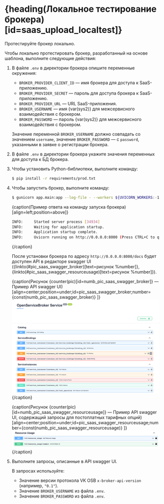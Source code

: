 # {heading(Локальное тестирование брокера)[id=saas_upload_localtest]}

Протестируйте брокер локально.

Чтобы локально протестировать брокер, разработанный на основе шаблона, выполните следующие действия:

1. В файле `.env` в директории брокера опишите переменные окружения:

   * `BROKER_PROVIDER_CLIENT_ID` — имя брокера для доступа к SaaS-приложению.
   * `BROKER_PROVIDER_SECRET` — пароль для доступа брокера к SaaS-приложению.
   * `BROKER_PROVIDER_URL` — URL SaaS-приложения.
   * `BROKER_USERNAME` — имя {var(sys2)} для межсервисного взаимодействия c брокером.
   * `BROKER_PASSWORD` — пароль {var(sys2)} для межсервисного взаимодействия с брокером.

   <err>

   Значение переменной `BROKER_USERNAME` должно совпадать со значением `username`, значение `BROKER_PASSWORD` — с `password`, указанными в заявке о регистрации брокера.

   </err>
1. В файле `.env` в директории брокера укажите значения переменных для доступа к БД брокера.
1. Чтобы установить Python-библиотеки, выполните команду:

   ```bash
   $ pip install -r requirements/prod.txt
   ```

1. Чтобы запустить брокер, выполните команду:

   ```bash
   $ gunicorn app.main:app --log-file - --workers ${UVICORN_WORKERS:-1} --worker-class uvicorn.workers.UvicornWorker --bind 0.0.0.0:${BROKER_PORT:-8000} --timeout ${WORKER_TIMEOUT:-90}
   ```

   {caption(Пример ответа на команду запуска брокера)[align=left;position=above]}
   ```bash
   INFO:     Started server process [34934]
   INFO:     Waiting for application startup.
   INFO:     Application startup complete.
   INFO:     Uvicorn running on http://0.0.0.0:8000 (Press CTRL+C to quit)
   ```
   {/caption}

   После установки брокера по адресу `http://0.0.0.0:8000/docs` будет доступен API в редакторе swagger UI ({linkto(#pic_saas_swagger_broker)[text=рисунок %number]}, {linkto(#pic_saas_swagger_resourceusage)[text=рисунок %number]}).

   {caption(Рисунок {counter(pic)[id=numb_pic_saas_swagger_broker]} — Пример API swagger UI)[align=center;position=under;id=pic_saas_swagger_broker;number={const(numb_pic_saas_swagger_broker)} ]}
   ![pic1](../../../assets/SaaS_swagger_broker.png)
   {/caption}

   {caption(Рисунок {counter(pic)[id=numb_pic_saas_swagger_resourceusage]} — Пример API swagger UI, содержащий запросы для постоплатных тарифных опций)[align=center;position=under;id=pic_saas_swagger_resourceusage;number={const(numb_pic_saas_swagger_resourceusage)} ]}
   ![pic1](../../../assets/SaaS_swagger_resourceusage.png)
   {/caption}
1. Выполните запросы, описанные в API swagger UI.

   В запросах используйте:

   * Значение версии протокола VK OSB `x-broker-api-version` (например, `"0.1"`).
   * Значение `BROKER_USERNAME` из файла `.env`.
   * Значение `BROKER_PASSWORD` из файла `.env`.

